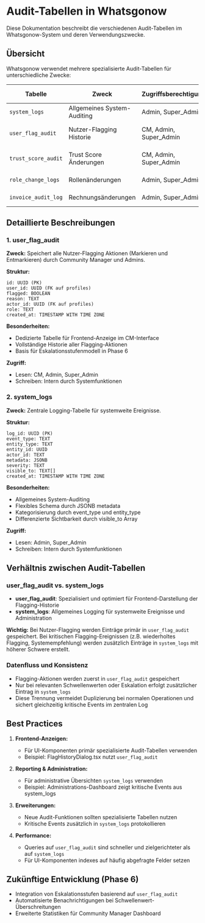 
# Audit-Tabellen in Whatsgonow

Diese Dokumentation beschreibt die verschiedenen Audit-Tabellen im Whatsgonow-System und deren Verwendungszwecke.

## Übersicht

Whatsgonow verwendet mehrere spezialisierte Audit-Tabellen für unterschiedliche Zwecke:

| Tabelle | Zweck | Zugriffsberechtigungen | Primäre Nutzung |
|---------|-------|------------------------|-----------------|
| `system_logs` | Allgemeines System-Auditing | Admin, Super_Admin | Backend, Fehleranalyse |
| `user_flag_audit` | Nutzer-Flagging Historie | CM, Admin, Super_Admin | Frontend-Anzeige, Eskalation |
| `trust_score_audit` | Trust Score Änderungen | CM, Admin, Super_Admin | Frontend-Anzeige, Risikobewertung |
| `role_change_logs` | Rollenänderungen | Admin, Super_Admin | Admin-Interface |
| `invoice_audit_log` | Rechnungsänderungen | Admin, Super_Admin | Buchhaltung, Compliance |

## Detaillierte Beschreibungen

### 1. user_flag_audit

**Zweck:** Speichert alle Nutzer-Flagging Aktionen (Markieren und Entmarkieren) durch Community Manager und Admins.

**Struktur:**
```
id: UUID (PK)
user_id: UUID (FK auf profiles)
flagged: BOOLEAN
reason: TEXT
actor_id: UUID (FK auf profiles)
role: TEXT
created_at: TIMESTAMP WITH TIME ZONE
```

**Besonderheiten:**
- Dedizierte Tabelle für Frontend-Anzeige im CM-Interface
- Vollständige Historie aller Flagging-Aktionen
- Basis für Eskalationsstufenmodell in Phase 6

**Zugriff:** 
- Lesen: CM, Admin, Super_Admin
- Schreiben: Intern durch Systemfunktionen

### 2. system_logs

**Zweck:** Zentrale Logging-Tabelle für systemweite Ereignisse.

**Struktur:**
```
log_id: UUID (PK)
event_type: TEXT
entity_type: TEXT
entity_id: UUID
actor_id: TEXT
metadata: JSONB
severity: TEXT
visible_to: TEXT[]
created_at: TIMESTAMP WITH TIME ZONE
```

**Besonderheiten:**
- Allgemeines System-Auditing
- Flexibles Schema durch JSONB metadata
- Kategorisierung durch event_type und entity_type
- Differenzierte Sichtbarkeit durch visible_to Array

**Zugriff:**
- Lesen: Admin, Super_Admin
- Schreiben: Intern durch Systemfunktionen

## Verhältnis zwischen Audit-Tabellen

### user_flag_audit vs. system_logs

- **user_flag_audit**: Spezialisiert und optimiert für Frontend-Darstellung der Flagging-Historie
- **system_logs**: Allgemeines Logging für systemweite Ereignisse und Administration

**Wichtig:** Bei Nutzer-Flagging werden Einträge primär in `user_flag_audit` gespeichert. Bei kritischen Flagging-Ereignissen (z.B. wiederholtes Flagging, Systemempfehlung) werden zusätzlich Einträge in `system_logs` mit höherer Schwere erstellt.

### Datenfluss und Konsistenz

- Flagging-Aktionen werden zuerst in `user_flag_audit` gespeichert
- Nur bei relevanten Schwellenwerten oder Eskalation erfolgt zusätzlicher Eintrag in `system_logs`
- Diese Trennung vermeidet Duplizierung bei normalen Operationen und sichert gleichzeitig kritische Events im zentralen Log

## Best Practices

1. **Frontend-Anzeigen:**
   - Für UI-Komponenten primär spezialisierte Audit-Tabellen verwenden
   - Beispiel: FlagHistoryDialog.tsx nutzt `user_flag_audit`

2. **Reporting & Administration:**
   - Für administrative Übersichten `system_logs` verwenden
   - Beispiel: Administrations-Dashboard zeigt kritische Events aus system_logs

3. **Erweiterungen:**
   - Neue Audit-Funktionen sollten spezialisierte Tabellen nutzen
   - Kritische Events zusätzlich in `system_logs` protokollieren

4. **Performance:**
   - Queries auf `user_flag_audit` sind schneller und zielgerichteter als auf `system_logs`
   - Für UI-Komponenten indexes auf häufig abgefragte Felder setzen

## Zukünftige Entwicklung (Phase 6)

- Integration von Eskalationsstufen basierend auf `user_flag_audit`
- Automatisierte Benachrichtigungen bei Schwellenwert-Überschreitungen
- Erweiterte Statistiken für Community Manager Dashboard

